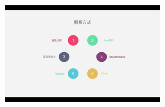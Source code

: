 ![解析网页的6种解析方式](https://github.com/fabiokilling/Spider-/blob/master/Files/%E8%A7%A3%E6%9E%90%E6%96%B9%E5%BC%8F.jpg)

